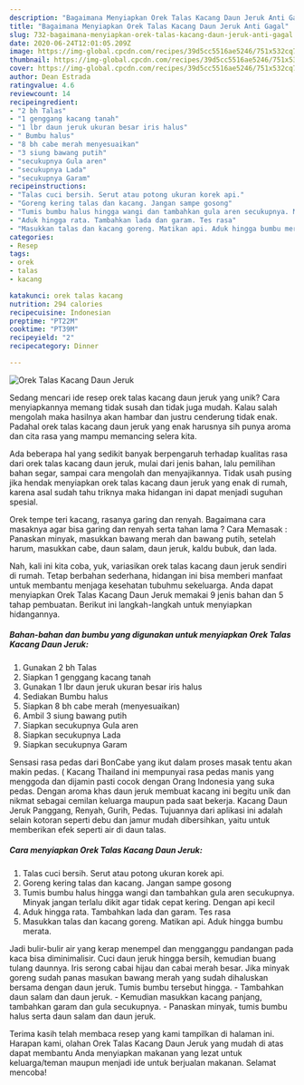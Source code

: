 ```yaml
---
description: "Bagaimana Menyiapkan Orek Talas Kacang Daun Jeruk Anti Gagal"
title: "Bagaimana Menyiapkan Orek Talas Kacang Daun Jeruk Anti Gagal"
slug: 732-bagaimana-menyiapkan-orek-talas-kacang-daun-jeruk-anti-gagal
date: 2020-06-24T12:01:05.209Z
image: https://img-global.cpcdn.com/recipes/39d5cc5516ae5246/751x532cq70/orek-talas-kacang-daun-jeruk-foto-resep-utama.jpg
thumbnail: https://img-global.cpcdn.com/recipes/39d5cc5516ae5246/751x532cq70/orek-talas-kacang-daun-jeruk-foto-resep-utama.jpg
cover: https://img-global.cpcdn.com/recipes/39d5cc5516ae5246/751x532cq70/orek-talas-kacang-daun-jeruk-foto-resep-utama.jpg
author: Dean Estrada
ratingvalue: 4.6
reviewcount: 14
recipeingredient:
- "2 bh Talas"
- "1 genggang kacang tanah"
- "1 lbr daun jeruk ukuran besar iris halus"
- " Bumbu halus"
- "8 bh cabe merah menyesuaikan"
- "3 siung bawang putih"
- "secukupnya Gula aren"
- "secukupnya Lada"
- "secukupnya Garam"
recipeinstructions:
- "Talas cuci bersih. Serut atau potong ukuran korek api."
- "Goreng kering talas dan kacang. Jangan sampe gosong"
- "Tumis bumbu halus hingga wangi dan tambahkan gula aren secukupnya. Minyak jangan terlalu dikit agar tidak cepat kering. Dengan api kecil"
- "Aduk hingga rata. Tambahkan lada dan garam. Tes rasa"
- "Masukkan talas dan kacang goreng. Matikan api. Aduk hingga bumbu merata."
categories:
- Resep
tags:
- orek
- talas
- kacang

katakunci: orek talas kacang 
nutrition: 294 calories
recipecuisine: Indonesian
preptime: "PT22M"
cooktime: "PT39M"
recipeyield: "2"
recipecategory: Dinner

---
```



![Orek Talas Kacang Daun Jeruk](https://img-global.cpcdn.com/recipes/39d5cc5516ae5246/751x532cq70/orek-talas-kacang-daun-jeruk-foto-resep-utama.jpg)

Sedang mencari ide resep orek talas kacang daun jeruk yang unik? Cara menyiapkannya memang tidak susah dan tidak juga mudah. Kalau salah mengolah maka hasilnya akan hambar dan justru cenderung tidak enak. Padahal orek talas kacang daun jeruk yang enak harusnya sih punya aroma dan cita rasa yang mampu memancing selera kita.

Ada beberapa hal yang sedikit banyak berpengaruh terhadap kualitas rasa dari orek talas kacang daun jeruk, mulai dari jenis bahan, lalu pemilihan bahan segar, sampai cara mengolah dan menyajikannya. Tidak usah pusing jika hendak menyiapkan orek talas kacang daun jeruk yang enak di rumah, karena asal sudah tahu triknya maka hidangan ini dapat menjadi suguhan spesial.

Orek tempe teri kacang, rasanya garing dan renyah. Bagaimana cara masaknya agar bisa garing dan renyah serta tahan lama ? Cara Memasak : Panaskan minyak, masukkan bawang merah dan bawang putih, setelah harum, masukkan cabe, daun salam, daun jeruk, kaldu bubuk, dan lada.


Nah, kali ini kita coba, yuk, variasikan orek talas kacang daun jeruk sendiri di rumah. Tetap berbahan sederhana, hidangan ini bisa memberi manfaat untuk membantu menjaga kesehatan tubuhmu sekeluarga. Anda dapat menyiapkan Orek Talas Kacang Daun Jeruk memakai 9 jenis bahan dan 5 tahap pembuatan. Berikut ini langkah-langkah untuk menyiapkan hidangannya.

<!--inarticleads1-->

##### Bahan-bahan dan bumbu yang digunakan untuk menyiapkan Orek Talas Kacang Daun Jeruk:

1. Gunakan 2 bh Talas
1. Siapkan 1 genggang kacang tanah
1. Gunakan 1 lbr daun jeruk ukuran besar iris halus
1. Sediakan  Bumbu halus
1. Siapkan 8 bh cabe merah (menyesuaikan)
1. Ambil 3 siung bawang putih
1. Siapkan secukupnya Gula aren
1. Siapkan secukupnya Lada
1. Siapkan secukupnya Garam


Sensasi rasa pedas dari BonCabe yang ikut dalam proses masak tentu akan makin pedas. ( Kacang Thailand ini mempunyai rasa pedas manis yang menggoda dan dijamin pasti cocok dengan Orang Indonesia yang suka pedas. Dengan aroma khas daun jeruk membuat kacang ini begitu unik dan nikmat sebagai cemilan keluarga maupun pada saat bekerja. Kacang Daun Jeruk Panggang, Renyah, Gurih, Pedas. Tujuannya dari aplikasi ini adalah selain kotoran seperti debu dan jamur mudah dibersihkan, yaitu untuk memberikan efek seperti air di daun talas. 

<!--inarticleads2-->

##### Cara menyiapkan Orek Talas Kacang Daun Jeruk:

1. Talas cuci bersih. Serut atau potong ukuran korek api.
1. Goreng kering talas dan kacang. Jangan sampe gosong
1. Tumis bumbu halus hingga wangi dan tambahkan gula aren secukupnya. Minyak jangan terlalu dikit agar tidak cepat kering. Dengan api kecil
1. Aduk hingga rata. Tambahkan lada dan garam. Tes rasa
1. Masukkan talas dan kacang goreng. Matikan api. Aduk hingga bumbu merata.


Jadi bulir-bulir air yang kerap menempel dan mengganggu pandangan pada kaca bisa diminimalisir. Cuci daun jeruk hingga bersih, kemudian buang tulang daunnya. Iris serong cabai hijau dan cabai merah besar. Jika minyak goreng sudah panas masukan bawang merah yang sudah dihaluskan bersama dengan daun jeruk. Tumis bumbu tersebut hingga. - Tambahkan daun salam dan daun jeruk. - Kemudian masukkan kacang panjang, tambahkan garam dan gula secukupnya. - Panaskan minyak, tumis bumbu halus serta daun salam dan daun jeruk. 

Terima kasih telah membaca resep yang kami tampilkan di halaman ini. Harapan kami, olahan Orek Talas Kacang Daun Jeruk yang mudah di atas dapat membantu Anda menyiapkan makanan yang lezat untuk keluarga/teman maupun menjadi ide untuk berjualan makanan. Selamat mencoba!
